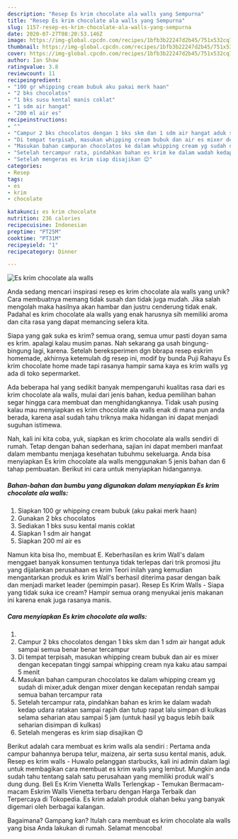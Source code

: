 ```yaml
---
description: "Resep Es krim chocolate ala walls yang Sempurna"
title: "Resep Es krim chocolate ala walls yang Sempurna"
slug: 1157-resep-es-krim-chocolate-ala-walls-yang-sempurna
date: 2020-07-27T08:20:53.146Z
image: https://img-global.cpcdn.com/recipes/1bfb3b22247d2b45/751x532cq70/es-krim-chocolate-ala-walls-foto-resep-utama.jpg
thumbnail: https://img-global.cpcdn.com/recipes/1bfb3b22247d2b45/751x532cq70/es-krim-chocolate-ala-walls-foto-resep-utama.jpg
cover: https://img-global.cpcdn.com/recipes/1bfb3b22247d2b45/751x532cq70/es-krim-chocolate-ala-walls-foto-resep-utama.jpg
author: Ian Shaw
ratingvalue: 3.8
reviewcount: 11
recipeingredient:
- "100 gr whipping cream bubuk aku pakai merk haan"
- "2 bks chocolatos"
- "1 bks susu kental manis coklat"
- "1 sdm air hangat"
- "200 ml air es"
recipeinstructions:
- ""
- "Campur 2 bks chocolatos dengan 1 bks skm dan 1 sdm air hangat aduk sampai semua benar benar tercampur"
- "Di tempat terpisah, masukan whipping cream bubuk dan air es mixer dengan kecepatan tinggi sampai whipping cream nya kaku atau sampai 5 menit"
- "Masukan bahan campuran chocolatos ke dalam whipping cream yg sudah di mixer,aduk dengan mixer dengan kecepatan rendah sampai semua bahan tercampur rata"
- "Setelah tercampur rata, pindahkan bahan es krim ke dalam wadah kedap udara ratakan sampai rapih dan tutup rapat lalu simpan di kulkas selama seharian atau sampai 5 jam (untuk hasil yg bagus lebih baik seharian disimpan di kulkas)"
- "Setelah mengeras es krim siap disajikan 😊"
categories:
- Resep
tags:
- es
- krim
- chocolate

katakunci: es krim chocolate 
nutrition: 236 calories
recipecuisine: Indonesian
preptime: "PT25M"
cooktime: "PT31M"
recipeyield: "1"
recipecategory: Dinner

---
```



![Es krim chocolate ala walls](https://img-global.cpcdn.com/recipes/1bfb3b22247d2b45/751x532cq70/es-krim-chocolate-ala-walls-foto-resep-utama.jpg)

Anda sedang mencari inspirasi resep es krim chocolate ala walls yang unik? Cara membuatnya memang tidak susah dan tidak juga mudah. Jika salah mengolah maka hasilnya akan hambar dan justru cenderung tidak enak. Padahal es krim chocolate ala walls yang enak harusnya sih memiliki aroma dan cita rasa yang dapat memancing selera kita.

Siapa yang gak suka es krim? semua orang, semua umur pasti doyan sama es krim. apalagi kalau musim panas. Nah sekarang ga usah bingung-bingung lagi, karena. Setelah bereksperimen dgn bbrapa resep eskrim homemade, akhirnya ketemulah dg resep ini, modif by bunda Puji Rahayu Es krim chocolate home made tapi rasanya hampir sama kaya es krim walls yg ada di toko sepermarket.

Ada beberapa hal yang sedikit banyak mempengaruhi kualitas rasa dari es krim chocolate ala walls, mulai dari jenis bahan, kedua pemilihan bahan segar hingga cara membuat dan menghidangkannya. Tidak usah pusing kalau mau menyiapkan es krim chocolate ala walls enak di mana pun anda berada, karena asal sudah tahu triknya maka hidangan ini dapat menjadi suguhan istimewa.


Nah, kali ini kita coba, yuk, siapkan es krim chocolate ala walls sendiri di rumah. Tetap dengan bahan sederhana, sajian ini dapat memberi manfaat dalam membantu menjaga kesehatan tubuhmu sekeluarga. Anda bisa menyiapkan Es krim chocolate ala walls menggunakan 5 jenis bahan dan 6 tahap pembuatan. Berikut ini cara untuk menyiapkan hidangannya.

<!--inarticleads1-->

##### Bahan-bahan dan bumbu yang digunakan dalam menyiapkan Es krim chocolate ala walls:

1. Siapkan 100 gr whipping cream bubuk (aku pakai merk haan)
1. Gunakan 2 bks chocolatos
1. Sediakan 1 bks susu kental manis coklat
1. Siapkan 1 sdm air hangat
1. Siapkan 200 ml air es


Namun kita bisa lho, membuat E. Keberhasilan es krim Wall&#39;s dalam menggaet banyak konsumen tentunya tidak terlepas dari trik promosi jitu yang dijalankan perusahaan es krim Teori inilah yang kemudian mengantarkan produk es krim Wall&#39;s berhasil diterima pasar dengan baik dan menjadi market leader (pemimpin pasar). Resep Es Krim Walls - Siapa yang tidak suka ice cream? Hampir semua orang menyukai jenis makanan ini karena enak juga rasanya manis. 

<!--inarticleads2-->

##### Cara menyiapkan Es krim chocolate ala walls:

1. 
1. Campur 2 bks chocolatos dengan 1 bks skm dan 1 sdm air hangat aduk sampai semua benar benar tercampur
1. Di tempat terpisah, masukan whipping cream bubuk dan air es mixer dengan kecepatan tinggi sampai whipping cream nya kaku atau sampai 5 menit
1. Masukan bahan campuran chocolatos ke dalam whipping cream yg sudah di mixer,aduk dengan mixer dengan kecepatan rendah sampai semua bahan tercampur rata
1. Setelah tercampur rata, pindahkan bahan es krim ke dalam wadah kedap udara ratakan sampai rapih dan tutup rapat lalu simpan di kulkas selama seharian atau sampai 5 jam (untuk hasil yg bagus lebih baik seharian disimpan di kulkas)
1. Setelah mengeras es krim siap disajikan 😊


Berikut adalah cara membuat es krim walls ala sendiri : Pertama anda campur bahannya berupa telur, maizena, air serta susu kental manis, aduk. Resep es krim walls - Huwalo pelanggan starbucks, kali ini admin dalam lagi untuk membagikan cara membuat es krim walls yang lembut. Mungkin anda sudah tahu tentang salah satu perusahaan yang memiliki produk wall&#39;s dung dung. Beli Es Krim Vienetta Walls Terlengkap - Temukan Bermacam-macam Eskrim Walls Vienetta terbaru dengan Harga Terbaik dan Terpercaya di Tokopedia. Es krim adalah produk olahan beku yang banyak digemari oleh berbagai kalangan. 

Bagaimana? Gampang kan? Itulah cara membuat es krim chocolate ala walls yang bisa Anda lakukan di rumah. Selamat mencoba!
